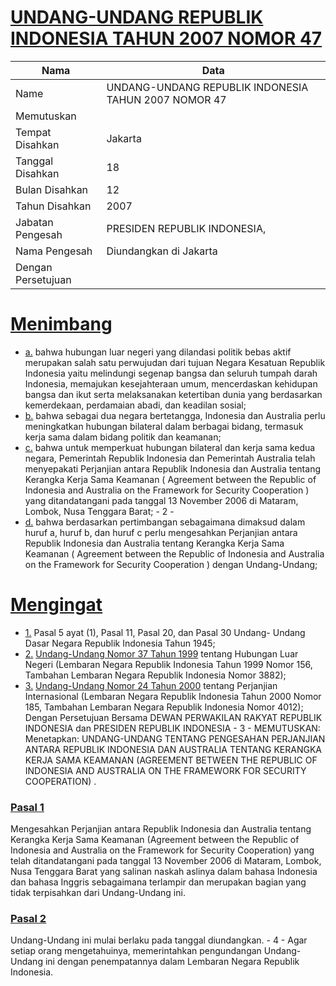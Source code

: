 # [UNDANG-UNDANG REPUBLIK INDONESIA TAHUN 2007 NOMOR 47](http://example.org/legal/document/uu/2007/47)

| Nama | Data |
| ------ | ----- |
|Name|UNDANG-UNDANG REPUBLIK INDONESIA TAHUN 2007 NOMOR 47|
|Memutuskan||
|Tempat Disahkan|Jakarta|
|Tanggal Disahkan|18|
|Bulan Disahkan|12|
|Tahun Disahkan|2007|
|Jabatan Pengesah|PRESIDEN REPUBLIK INDONESIA,|
|Nama Pengesah|Diundangkan di Jakarta|
|Dengan Persetujuan||
# [Menimbang](http://example.org/legal/document/uu/2007/47/menimbang)

* [a.](http://example.org/legal/document/uu/2007/47/menimbang/point/a) bahwa hubungan luar negeri yang dilandasi politik bebas aktif merupakan salah satu perwujudan dari tujuan Negara Kesatuan Republik Indonesia yaitu melindungi segenap bangsa dan seluruh tumpah darah Indonesia, memajukan kesejahteraan umum, mencerdaskan kehidupan bangsa dan ikut serta melaksanakan ketertiban dunia yang berdasarkan kemerdekaan, perdamaian abadi, dan keadilan sosial;
* [b.](http://example.org/legal/document/uu/2007/47/menimbang/point/b) bahwa sebagai dua negara bertetangga, Indonesia dan Australia perlu meningkatkan hubungan bilateral dalam berbagai bidang, termasuk kerja sama dalam bidang politik dan keamanan;
* [c.](http://example.org/legal/document/uu/2007/47/menimbang/point/c) bahwa untuk memperkuat hubungan bilateral dan kerja sama kedua negara, Pemerintah Republik Indonesia dan Pemerintah Australia telah menyepakati Perjanjian antara Republik Indonesia dan Australia tentang Kerangka Kerja Sama Keamanan ( Agreement between the Republic of Indonesia and Australia on the Framework for Security Cooperation ) yang ditandatangani pada tanggal 13 November 2006 di Mataram, Lombok, Nusa Tenggara Barat; - 2 -
* [d.](http://example.org/legal/document/uu/2007/47/menimbang/point/d) bahwa berdasarkan pertimbangan sebagaimana dimaksud dalam huruf a, huruf b, dan huruf c perlu mengesahkan Perjanjian antara Republik Indonesia dan Australia tentang Kerangka Kerja Sama Keamanan ( Agreement between the Republic of Indonesia and Australia on the Framework for Security Cooperation ) dengan Undang-Undang;
# [Mengingat](http://example.org/legal/document/uu/2007/47/mengingat)

* [1.](http://example.org/legal/document/uu/2007/47/mengingat/point/0001) Pasal 5 ayat (1), Pasal 11, Pasal 20, dan Pasal 30 Undang- Undang Dasar Negara Republik Indonesia Tahun 1945;
* [2.](http://example.org/legal/document/uu/2007/47/mengingat/point/0002) [Undang-Undang Nomor 37 Tahun 1999](http://example.org/legal/document/uu/1999/37) tentang Hubungan Luar Negeri (Lembaran Negara Republik Indonesia Tahun 1999 Nomor 156, Tambahan Lembaran Negara Republik Indonesia Nomor 3882);
* [3.](http://example.org/legal/document/uu/2007/47/mengingat/point/0003) [Undang-Undang Nomor 24 Tahun 2000](http://example.org/legal/document/uu/2000/24) tentang Perjanjian Internasional (Lembaran Negara Republik Indonesia Tahun 2000 Nomor 185, Tambahan Lembaran Negara Republik Indonesia Nomor 4012); Dengan Persetujuan Bersama DEWAN PERWAKILAN RAKYAT REPUBLIK INDONESIA dan PRESIDEN REPUBLIK INDONESIA - 3 - MEMUTUSKAN: Menetapkan: UNDANG-UNDANG TENTANG PENGESAHAN PERJANJIAN ANTARA REPUBLIK INDONESIA DAN AUSTRALIA TENTANG KERANGKA KERJA SAMA KEAMANAN (AGREEMENT BETWEEN THE REPUBLIC OF INDONESIA AND AUSTRALIA ON THE FRAMEWORK FOR SECURITY COOPERATION) .

### [Pasal 1](http://example.org/legal/document/uu/2007/47/pasal/0001)
Mengesahkan Perjanjian antara Republik Indonesia dan Australia tentang Kerangka Kerja Sama Keamanan (Agreement between the Republic of Indonesia and Australia on the Framework for Security Cooperation) yang telah ditandatangani pada tanggal 13 November 2006 di Mataram, Lombok, Nusa Tenggara Barat yang salinan naskah aslinya dalam bahasa Indonesia dan bahasa Inggris sebagaimana terlampir dan merupakan bagian yang tidak terpisahkan dari Undang-Undang ini.


### [Pasal 2](http://example.org/legal/document/uu/2007/47/pasal/0002)
Undang-Undang ini mulai berlaku pada tanggal diundangkan. - 4 - Agar setiap orang mengetahuinya, memerintahkan pengundangan Undang- Undang ini dengan penempatannya dalam Lembaran Negara Republik Indonesia.
